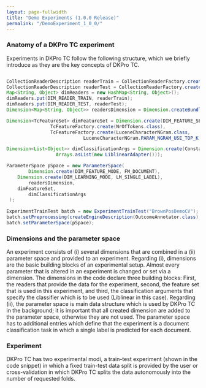 ```yaml
---
layout: page-fullwidth
title: "Demo Experiments (1.0.0 Release)"
permalink: "/DemoExperiment_1_0_0/"
---
```


### Anatomy of a DKPro TC experiment

Experiments in DKPro TC follow the following structure, which we briefly introduce as they are the key concepts of DKPro TC.

```java

CollectionReaderDescription readerTrain = CollectionReaderFactory.create..()
CollectionReaderDescription readerTest = CollectionReaderFactory.create..();
Map<String, Object> dimReaders = new HashMap<String, Object>();
dimReaders.put(DIM_READER_TRAIN, readerTrain);
dimReaders.put(DIM_READER_TEST, readerTest);
Dimension<Map<String, Object>> readersDimension = Dimension.createBundle("readers", dimReaders);

Dimension<TcFeatureSet> dimFeatureSet = Dimension.create(DIM_FEATURE_SET, new TcFeatureSet(
				TcFeatureFactory.create(NrOfTokens.class),
				TcFeatureFactory.create(LuceneCharacterNGram.class, 
							LuceneCharacterNGram.PARAM_NGRAM_USE_TOP_K, 50)));

Dimension<List<Object>> dimClassificationArgs = Dimension.create(Constants.DIM_CLASSIFICATION_ARGS,
				  Arrays.asList(new LiblinearAdapter()));

ParameterSpace pSpace = new ParameterSpace(
        Dimension.create(DIM_FEATURE_MODE, FM_DOCUMENT),
	Dimension.create(DIM_LEARNING_MODE, LM_SINGLE_LABEL), 
        readersDimension,
	dimFeatureSet, 
        dimClassificationArgs
 );
 
ExperimentTrainTest batch = new ExperimentTrainTest("BrownPosDemoCV");
batch.setPreprocessing(createEngineDescription(OutcomeAnnotator.class);
batch.setParameterSpace(pSpace); 

```

### Dimensions and the parameter space
An experiment consists of (i) several dimensions that are combined in a (ii) parameter space and provided to an experiment. 
Regarding (i), dimensions are the basic building blocks of an experimental setup. Almost every parameter that is altered in an experiment is changed or set via a dimension. The dimensions in the code declare three building blocks: First, the readers that provide the data for the experiment, second, the feature set that is used in this experiment, and third, the classification arguments that specify the classifier which is to be used (Liblinear in this case).
Regarding (ii), the parameter space is main data structure which is used by DKPro TC in the background; it is important that all created dimension are added to the parameter space, otherwise they are not used. The parameter space has to additional entries which define that the experiment is a document classification task in which a single label is predicted for each document.

### Experiment
DKPro TC has two experimental modi, a train-test experiment (shown in the code snippet) in which a fixed train-test data split is provided by the user or cross-validation in which DKPro TC splits the data autonomously into the number of requested folds.
